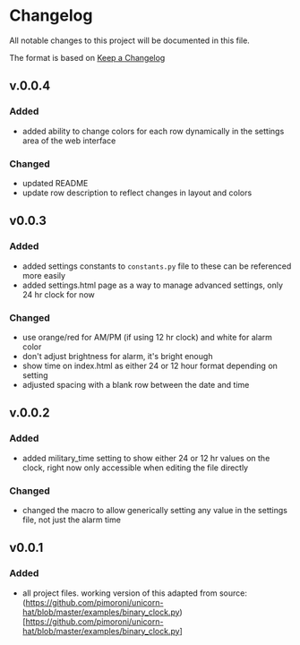 # Changelog

All notable changes to this project will be documented in this file.

The format is based on [Keep a Changelog](https://keepachangelog.com/en/1.0.0/)

## v.0.0.4

### Added

- added ability to change colors for each row dynamically in the settings area of the web interface

### Changed

- updated README
- update row description to reflect changes in layout and colors

## v0.0.3

### Added

- added settings constants to ```constants.py``` file to these can be referenced more easily
- added settings.html page as a way to manage advanced settings, only 24 hr clock for now

### Changed

- use orange/red for AM/PM (if using 12 hr clock) and white for alarm color
- don't adjust brightness for alarm, it's bright enough
- show time on index.html as either 24 or 12 hour format depending on setting
- adjusted spacing with a blank row between the date and time

## v.0.0.2

### Added

- added military_time setting to show either 24 or 12 hr values on the clock, right now only accessible when editing the file directly

### Changed

- changed the macro to allow generically setting any value in the settings file, not just the alarm time

## v0.0.1

### Added

- all project files. working version of this adapted from source: (https://github.com/pimoroni/unicorn-hat/blob/master/examples/binary_clock.py)[https://github.com/pimoroni/unicorn-hat/blob/master/examples/binary_clock.py]
